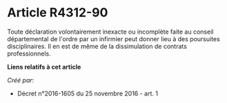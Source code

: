 # Article R4312-90

Toute déclaration volontairement inexacte ou incomplète faite au conseil  départemental de l'ordre par un infirmier peut
donner lieu à des  poursuites disciplinaires. Il en est de même de la dissimulation de  contrats professionnels.

**Liens relatifs à cet article**

_Créé par_:

  - Décret n°2016-1605 du 25 novembre 2016 - art. 1
